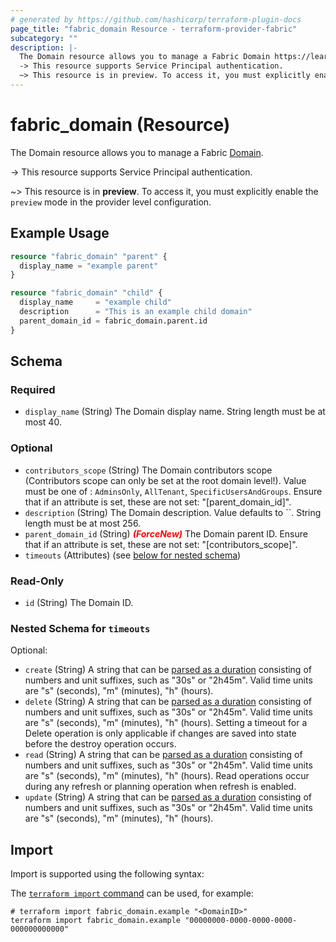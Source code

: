 ```yaml
---
# generated by https://github.com/hashicorp/terraform-plugin-docs
page_title: "fabric_domain Resource - terraform-provider-fabric"
subcategory: ""
description: |-
  The Domain resource allows you to manage a Fabric Domain https://learn.microsoft.com/fabric/governance/domains.
  -> This resource supports Service Principal authentication.
  ~> This resource is in preview. To access it, you must explicitly enable the preview mode in the provider level configuration.
---
```


# fabric_domain (Resource)

The Domain resource allows you to manage a Fabric [Domain](https://learn.microsoft.com/fabric/governance/domains).

-> This resource supports Service Principal authentication.

~> This resource is in **preview**. To access it, you must explicitly enable the `preview` mode in the provider level configuration.

## Example Usage

```terraform
resource "fabric_domain" "parent" {
  display_name = "example parent"
}

resource "fabric_domain" "child" {
  display_name     = "example child"
  description      = "This is an example child domain"
  parent_domain_id = fabric_domain.parent.id
}
```

<!-- schema generated by tfplugindocs -->
## Schema

### Required

- `display_name` (String) The Domain display name. String length must be at most 40.

### Optional

- `contributors_scope` (String) The Domain contributors scope (Contributors scope can only be set at the root domain level!). Value must be one of : `AdminsOnly`, `AllTenant`, `SpecificUsersAndGroups`. Ensure that if an attribute is set, these are not set: "[parent_domain_id]".
- `description` (String) The Domain description. Value defaults to ``. String length must be at most 256.
- `parent_domain_id` (String) <i style="color:red;font-weight: bold">(ForceNew)</i> The Domain parent ID. Ensure that if an attribute is set, these are not set: "[contributors_scope]".
- `timeouts` (Attributes) (see [below for nested schema](#nestedatt--timeouts))

### Read-Only

- `id` (String) The Domain ID.

<a id="nestedatt--timeouts"></a>

### Nested Schema for `timeouts`

Optional:

- `create` (String) A string that can be [parsed as a duration](https://pkg.go.dev/time#ParseDuration) consisting of numbers and unit suffixes, such as "30s" or "2h45m". Valid time units are "s" (seconds), "m" (minutes), "h" (hours).
- `delete` (String) A string that can be [parsed as a duration](https://pkg.go.dev/time#ParseDuration) consisting of numbers and unit suffixes, such as "30s" or "2h45m". Valid time units are "s" (seconds), "m" (minutes), "h" (hours). Setting a timeout for a Delete operation is only applicable if changes are saved into state before the destroy operation occurs.
- `read` (String) A string that can be [parsed as a duration](https://pkg.go.dev/time#ParseDuration) consisting of numbers and unit suffixes, such as "30s" or "2h45m". Valid time units are "s" (seconds), "m" (minutes), "h" (hours). Read operations occur during any refresh or planning operation when refresh is enabled.
- `update` (String) A string that can be [parsed as a duration](https://pkg.go.dev/time#ParseDuration) consisting of numbers and unit suffixes, such as "30s" or "2h45m". Valid time units are "s" (seconds), "m" (minutes), "h" (hours).

## Import

Import is supported using the following syntax:

The [`terraform import` command](https://developer.hashicorp.com/terraform/cli/commands/import) can be used, for example:

```shell
# terraform import fabric_domain.example "<DomainID>"
terraform import fabric_domain.example "00000000-0000-0000-0000-000000000000"
```
